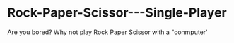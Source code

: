 # Rock-Paper-Scissor---Single-Player

Are you bored? Why not play Rock Paper Scissor with a "conmputer'
